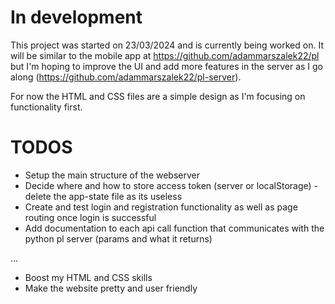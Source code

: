 # In development

This project was started on 23/03/2024 and is currently being worked on. It will be similar to the mobile app at https://github.com/adammarszalek22/pl but I'm hoping to improve the UI and add more features in the server as I go along (https://github.com/adammarszalek22/pl-server).

For now the HTML and CSS files are a simple design as I'm focusing on functionality first.

# TODOS

- Setup the main structure of the webserver
- Decide where and how to store access token (server or localStorage) - delete the app-state file as its useless
- Create and test login and registration functionality as well as page routing once login is successful
- Add documentation to each api call function that communicates with the python pl server (params and what it returns)

...

- Boost my HTML and CSS skills
- Make the website pretty and user friendly